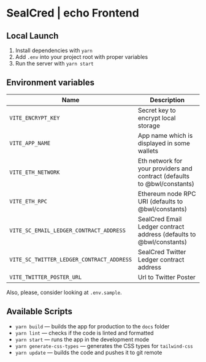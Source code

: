 # SealCred | echo Frontend

## Local Launch

1. Install dependencies with `yarn`
2. Add `.env` into your project root with proper variables
3. Run the server with `yarn start`

## Environment variables

| Name                                      | Description                                                              |
| ----------------------------------------- | ------------------------------------------------------------------------ |
| `VITE_ENCRYPT_KEY`                        | Secret key to encrypt local storage                                      |
| `VITE_APP_NAME`                           | App name which is displayed in some wallets                              |
| `VITE_ETH_NETWORK`                        | Eth network for your providers and contract (defaults to @bwl/constants) |
| `VITE_ETH_RPC`                            | Ethereum node RPC URI (defaults to @bwl/constants)                       |
| `VITE_SC_EMAIL_LEDGER_CONTRACT_ADDRESS`   | SealCred Email Ledger contract address (defaults to @bwl/constants)      |
| `VITE_SC_TWITTER_LEDGER_CONTRACT_ADDRESS` | SealCred Twitter Ledger contract address                                 |
| `VITE_TWITTER_POSTER_URL`                 | Url to Twitter Poster                                                    |

Also, please, consider looking at `.env.sample`.

## Available Scripts

- `yarn build` — builds the app for production to the `docs` folder
- `yarn lint` — checks if the code is linted and formatted
- `yarn start` — runs the app in the development mode
- `yarn generate-css-types` — generates the CSS types for `tailwind-css`
- `yarn update` — builds the code and pushes it to git remote
